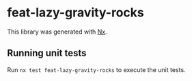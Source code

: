 # feat-lazy-gravity-rocks

This library was generated with [Nx](https://nx.dev).

## Running unit tests

Run `nx test feat-lazy-gravity-rocks` to execute the unit tests.
